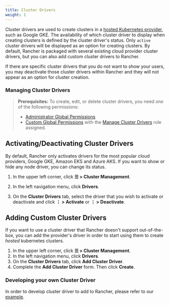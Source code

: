 ```yaml
---
title: Cluster Drivers
weight: 1
---
```


Cluster drivers are used to create clusters in a [hosted Kubernetes provider](https://rancher.com/docs/rancher/v2.6/en/cluster-provisioning/hosted-kubernetes-clusters/), such as Google GKE. The availability of which cluster driver to display when creating clusters is defined by the cluster driver's status. Only `active` cluster drivers will be displayed as an option for creating clusters. By default, Rancher is packaged with several existing cloud provider cluster drivers, but you can also add custom cluster drivers to Rancher.

If there are specific cluster drivers that you do not want to show your users, you may deactivate those cluster drivers within Rancher and they will not appear as an option for cluster creation.

### Managing Cluster Drivers

>**Prerequisites:** To create, edit, or delete cluster drivers, you need _one_ of the following permissions:
>
>- [Administrator Global Permissions](https://rancher.com/docs/rancher/v2.6/en/admin-settings/rbac/global-permissions/)
>- [Custom Global Permissions](https://rancher.com/docs/rancher/v2.6/en/admin-settings/rbac/global-permissions/#custom-global-permissions) with the [Manage Cluster Drivers](https://rancher.com/docs/rancher/v2.6/en/admin-settings/rbac/global-permissions/) role assigned.

## Activating/Deactivating Cluster Drivers

By default, Rancher only activates drivers for the most popular cloud providers, Google GKE, Amazon EKS and Azure AKS. If you want to show or hide any node driver, you can change its status.

1. In the upper left corner, click **☰ > Cluster Management**.

2.  In the left navigation menu, click **Drivers**.

3.  On the **Cluster Drivers** tab, select the driver that you wish to activate or deactivate and click **⋮ > Activate** or **⋮ > Deactivate**.

## Adding Custom Cluster Drivers

If you want to use a cluster driver that Rancher doesn't support out-of-the-box, you can add the provider's driver in order to start using them to create _hosted_ kubernetes clusters.

1. In the upper left corner, click **☰ > Cluster Management**.
1. In the left navigation menu, click **Drivers**.
1.  On the **Cluster Drivers** tab, click **Add Cluster Driver**.
1.  Complete the **Add Cluster Driver** form. Then click **Create**.


### Developing your own Cluster Driver

In order to develop cluster driver to add to Rancher, please refer to our [example](https://github.com/rancher-plugins/kontainer-engine-driver-example).

